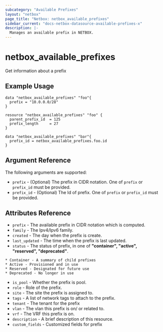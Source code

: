 ```yaml
---
subcategory: "Available Prefixes"
layout: "netbox"
page_title: "Netbox: netbox_available_prefixes"
sidebar_current: "docs-netbox-datasource-available-prefixes-x"
description: |-
  Manages an available prefix in NETBOX.
---
```


# netbox\_available\_prefixes
Get information about a prefix

## Example Usage

```hcl
data "netbox_available_prefixes" "foo"{
  prefix = "10.0.0.0/28"
}
```

```hcl
resource "netbox_available_prefixes" "foo" {
  parent_prefix_id 	= 125
  prefix_length 	= 27
}

data "netbox_available_prefixes" "bar"{
  prefix_id = netbox_available_prefixes.foo.id
}
```

## Argument Reference

The following arguments are supported:

* `prefix` - (Optional) The prefix in CIDR notation. One of `prefix` or `prefix_id` must be provided.
* `prefix_id` - (Optional) The Id of prefix. One of `prefix` or `prefix_id` must be provided.


## Attributes Reference
* `prefix`  - The available prefix in CIDR notation which is computed.
* `family`  - The Ipv4/Ipv6 family.
* `created` - The day when the prefix is create.
* `last_updated` -  The time when the prefix is last updated.
* `status`  - The status of prefix, in one of **"container", "active", "reserved", "deprecated"**.

```
* Container - A summary of child prefixes
* Active - Provisioned and in use
* Reserved - Designated for future use
* Deprecated - No longer in use
```
* `is_pool`             - Whether the prefix is pool.
* `role`                - Role of the prefix.
* `site`                - The site the prefix is assigned to.
* `tags`                - A list of network tags to attach to the prefix.
* `tenant`              - The tenant for the prefix
* `vlan`                - The vlan this prefix is on/ or related to.
* `vrf`                 - The VRF this prefix is on.
* `description`         - A brief description of this resource.
* `custom_fields`       - Customized fields for prefix

